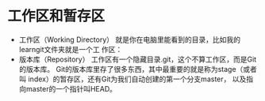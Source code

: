 # 工作区和暂存区
+ 工作区（Working Directory）
就是你在电脑里能看到的目录，比如我的learngit文件夹就是一个工
作区：
+ 版本库（Repository）
工作区有一个隐藏目录.git，这个不算工作区，而是Git的版本库。
Git的版本库里存了很多东西，其中最重要的就是称为stage（或者
叫
index）的暂存区，还有Git为我们自动创建的第一个分支master，
以及指向master的一个指针叫HEAD。
